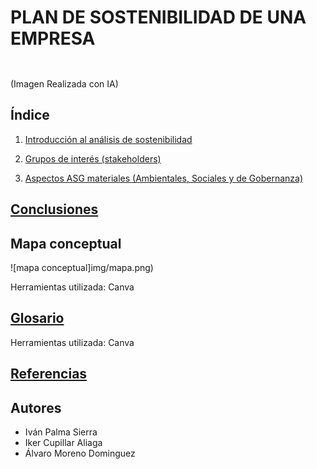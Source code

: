 # PLAN DE SOSTENIBILIDAD DE UNA EMPRESA
![]()
--- 
(Imagen Realizada con IA)
## Índice
1. [Introducción al análisis de sostenibilidad](AnalisisSoste.md)

2. [Grupos de interés (stakeholders)](skateholders.md)

3. [Aspectos ASG materiales (Ambientales, Sociales y de Gobernanza)](ASGmateriales.md)


## [Conclusiones](conclusiones.md)
## Mapa conceptual

![mapa conceptual]img/mapa.png)

Herramientas utilizada: Canva
## [Glosario](https://www.canva.com/design/DAGZi817Lt4/KCYOg_SMoZIh33hOJUNFGw/edit?utm_content=DAGZi817Lt4&utm_campaign=designshare&utm_medium=link2&utm_source=sharebutton)
Herramientas utilizada: Canva
## [Referencias]()
## Autores
- Iván Palma Sierra
- Iker Cupillar Aliaga
- Álvaro Moreno Dominguez
